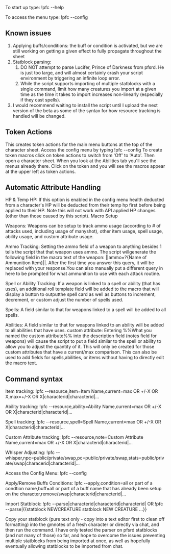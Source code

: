 To start up type:
!pfc --help

To access the menu type:
!pfc --config

Known issues
------------
1. Applying buffs/conditions: the buff or condition is activated, but we are still working on getting a given effect to fully propagate throughout the sheet
1. Statblock parsing: 
    1. DO NOT attempt to parse Lucifer, Prince of Darkness from pfsrd. He is just too large, and will almost certainly crash your script environment by triggering an infinite loop error.
    1. While the script supports importing of multiple statblocks with a single command, limit how many creatures you import at a given time as the time it takes to import increases non-linearly (especially if they cast spells).
1. I would recommend waiting to install the script until I upload the next version of the beta as some of the syntax for how resource tracking is handled will be changed.

Token Actions
-------------
This creates token actions for the main menu buttons at the top of the character sheet.
Access the config menu by typing !pfc --config To create token macros click on token actions to switch from 'Off' to 'Auto'. Then open a character sheet. When you look at the Abilities tab you'll see the menus already there. Click on the token and you will see the macros appear at the upper left as token actions. 


Automatic Attribute Handling
----------------------------
HP & Temp HP: If this option is enabled in the config menu health deducted from a character's HP will be deducted from their temp hp first before being applied to their HP. Note this will not work with API applied HP changes (other than those caused by this script).
Macro Setup

Weapons: Weapons can be setup to track ammo usage (according to # of attacks used, including usage of manyshot), other item usage, spell usage, ability usage, and custom attribute usage.

Ammo Tracking: Setting the ammo field of a weapon to anything besides 1 tells the script that that weapon uses ammo. The script willgenerate the following field in the macro text of the weapon: ||ammo=?{Name of Ammunition Item}||. After the first time you answer this query, it will be replaced with your response.You can also manually put a different query in here to be prompted for what ammunition to use with each attack routine.

Spell or Ability Tracking: If a weapon is linked to a spell or ability (that has uses), an additional roll template field will be added to the macro that will display a button to outputthe spell card as well as buttons to increment, decrement, or custom adjust the number of spells used.

Spells: A field similar to that for weapons linked to a spell will be added to all spells.

Abilities: A field similar to that for weapons linked to an ability will be added to all abilities that have uses.
custom attribute: Entering %%What you named the custom attribute%% into the description field (notes field for weapons) will cause the script to put a field similar to the spell or ability to allow you to adjust the quantity of it. This will only be created for those custom attributes that have a current/max comparison. This can also be used to add fields for spells,abilities, or items without having to directly edit the macro text.

Command syntax
--------------
Item tracking: !pfc --resource,item=Item Name,current=max OR +/-X OR X,max=+/-X OR X|characterid|characterid|...

Ability tracking: !pfc --resource,ability=Ability Name,current=max OR +/-X OR X|characterid|characterid|...

Spell tracking: !pfc --resource,spell=Spell Name,current=max OR +/-X OR X|characterid|characterid|...

Custom Attribute tracking: !pfc --resource,note=Custom Attribute Name,current=max OR +/-X OR X|characterid|characterid|...

Whisper Adjusting: !pfc --whisper,npc=public/private/swap,pc=public/private/swap,stats=public/private/swap|characerid|characterid|...

Access the Config Menu: !pfc --config

Apply/Remove Buffs Conditions: !pfc --apply,condition=all or part of a condtion name,buff=all or part of a buff name that has already been setup on the character,remove/swap|characterid|characterid|...

Import Statblock: !pfc --parse|characterid|characterid|characterid| OR !pfc --parse|{{statblock NEWCREATURE statblock NEW CREATURE ...}}

Copy your statblock (pure text only - copy into a text editor first to clean off formatting) into the gmnotes of a fresh character or directly via chat, and then run the command. I have only tested the parser on pfsrd statblocks (and not many of those) so far, and hope to overcome the issues preventing multiple statblocks from being imported at once, as well as hopefully eventually allowing statblocks to be imported from chat.



